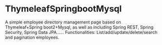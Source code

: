 # ThymeleafSpringbootMysql
A simple employee directory management page based on Thymeleaf+Spring boot2+Mysql, as well as including Spring REST, Spring Security, Spring Data JPA......
Functionalities: List/add/update/delete/search and pagination employees. 
